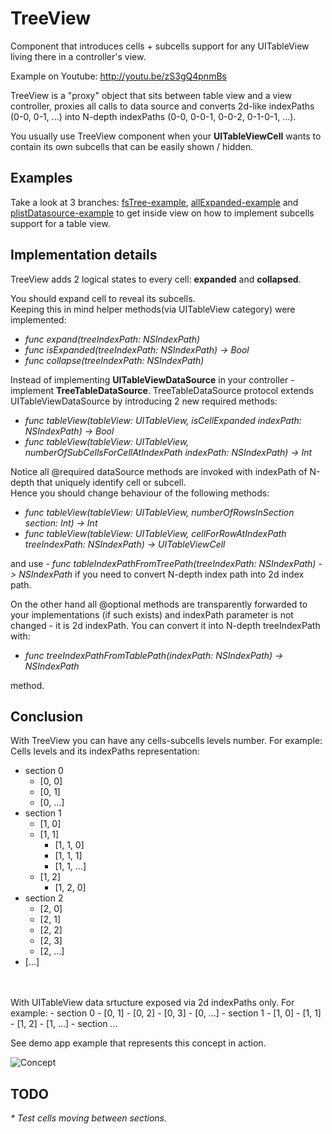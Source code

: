 TreeView
========

Component that introduces cells + subcells support for any UITableView living there in a controller's view.

Example on Youtube: http://youtu.be/zS3gQ4pnmBs

TreeView is a "proxy" object that sits between table view and a view controller, proxies all calls to data source and converts 2d-like indexPaths (0-0, 0-1, ...)  into N-depth indexPaths (0-0, 0-0-1, 0-0-2, 0-1-0-1, ...).


You usually use TreeView component when your <b>UITableViewCell</b> wants to contain its own subcells that can be easily shown / hidden.<br />


Examples
---
Take a look at 3 branches: [fsTree-example](https://github.com/genkernel/TreeView/tree/fsTree-example), [allExpanded-example](https://github.com/genkernel/TreeView/tree/allExpanded-example) and [plistDatasource-example](https://github.com/genkernel/TreeView/tree/plistDatasource-example) to get inside view on how to implement subcells support for a table view.


Implementation details
---

TreeView adds 2 logical states to every cell: <b>expanded</b> and <b>collapsed</b>.

You should expand cell to reveal its subcells.<br/>
Keeping this in mind helper methods(via UITableView category) were implemented: <br/>
<i>
- func expand(treeIndexPath: NSIndexPath)<br/>
- func isExpanded(treeIndexPath: NSIndexPath) -> Bool<br/>
- func collapse(treeIndexPath: NSIndexPath)<br/>
</i>

Instead of implementing <b>UITableViewDataSource</b> in your controller - implement <b>TreeTableDataSource</b>. TreeTableDataSource protocol extends UITableViewDataSource by introducing 2 new required methods:<br/>
<i>
- func tableView(tableView: UITableView, isCellExpanded indexPath: NSIndexPath) -> Bool<br/>
- func tableView(tableView: UITableView, numberOfSubCellsForCellAtIndexPath indexPath: NSIndexPath) -> Int
</i>

Notice all @required dataSource methods are invoked with indexPath of N-depth that uniquely identify cell or subcell.<br/>
Hence you should change behaviour of the following methods:
<i>
- func tableView(tableView: UITableView, numberOfRowsInSection section: Int) -> Int
- func tableView(tableView: UITableView, cellForRowAtIndexPath treeIndexPath: NSIndexPath) -> UITableViewCell
</i>

and use 
<i>- func tableIndexPathFromTreePath(treeIndexPath: NSIndexPath) -> NSIndexPath
</i>
if you need to convert N-depth index path into 2d index path.

On the other hand all @optional methods are transparently forwarded to your implementations (if such exists) and indexPath parameter is not changed - it is 2d indexPath.
You can convert it into N-depth treeIndexPath with:
<i>
- func treeIndexPathFromTablePath(indexPath: NSIndexPath) -> NSIndexPath
</i> 
method.


Conclusion
---

With TreeView you can have any cells-subcells levels number. For example:<br />
Cells levels and its indexPaths representation:
  - section 0
      - [0, 0]
      - [0, 1]
      - [0, ...]
  - section 1
      - [1, 0]
      - [1, 1]
          - [1, 1, 0]
          - [1, 1, 1]
          - [1, 1, ...]
      - [1, 2]
          - [1, 2, 0]
  - section 2
      - [2, 0]
      - [2, 1]
      - [2, 2]
      - [2, 3]
      - [2, ...]
  - [...]
<br />
<br />
With UITableView data srtucture exposed via 2d indexPaths only. For example:
- section 0
  - [0, 1]
  - [0, 2]
  - [0, 3]
  - [0, ...]
- section 1
  - [1, 0]
  - [1, 1]
  - [1, 2]
  - [1, ...]
- section ...

See demo app example that represents this concept in action.

![Concept](https://github.com/genkernel/TreeView/raw/master/DemoArt/demo.gif)

TODO
---

<i>
* Test cells moving between sections.
</i>
